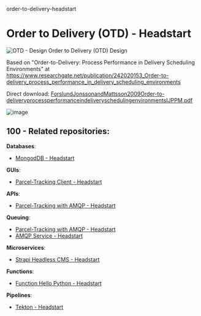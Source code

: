 order-to-delivery-headstart
# Order to Delivery (OTD) - Headstart

![OTD - Design](https://user-images.githubusercontent.com/12828104/140282262-a1b83d60-9735-457e-bbaf-ac9dc79fd44f.jpg)
Order to Delivery (OTD) Design

Based on "Order-to-Delivery: Process Performance in Delivery Scheduling Environments" at https://www.researchgate.net/publication/242020153_Order-to-delivery_process_performance_in_delivery_scheduling_environments

Direct download: [ForslundJonssonandMattsson2009Order-to-deliveryprocessperformanceindeliveryschedulingenvironmentsIJPPM.pdf](https://github.com/vanHeemstraSystems/order-to-delivery-headstart/files/7473508/ForslundJonssonandMattsson2009Order-to-deliveryprocessperformanceindeliveryschedulingenvironmentsIJPPM.pdf)

![image](https://user-images.githubusercontent.com/12828104/140285352-78ac603b-6043-4a99-8615-bb0afea7b6ee.png)


## 100 - Related repositories:

**Databases**:
- [MongodDB - Headstart](https://github.com/vanHeemstraSystems/mongodb-headstart)

**GUIs**:
- [Parcel-Tracking Client - Headstart](https://github.com/vanHeemstraSystems/parcel-tracking-client-headstart)

**APIs**:
- [Parcel-Tracking with AMQP - Headstart](https://github.com/vanHeemstraSystems/parcel-tracking-with-amqp-headstart)

**Queuing**:
- [Parcel-Tracking with AMQP - Headstart](https://github.com/vanHeemstraSystems/parcel-tracking-with-amqp-headstart)
- [AMQP Service - Headstart](https://github.com/vanHeemstraSystems/amqp-service-headstart)

**Microservices**:
- [Strapi Headless CMS - Headstart](https://github.com/vanHeemstraSystems/strapi-headless-cms-headstart)

**Functions**:
- [Function Hello Python - Headstart](https://github.com/vanHeemstraSystems/function-hello-python-headstart)

**Pipelines**:
- [Tekton - Headstart](https://github.com/vanHeemstraSystems/tekton-headstart)
